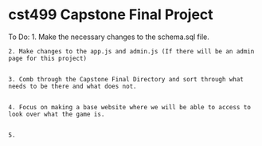# cst499 Capstone Final Project

To Do:
    1. Make the necessary changes to the schema.sql file.


    2. Make changes to the app.js and admin.js (If there will be an admin page for this project)


    3. Comb through the Capstone Final Directory and sort through what needs to be there and what does not.


    4. Focus on making a base website where we will be able to access to look over what the game is. 

    
    5. 